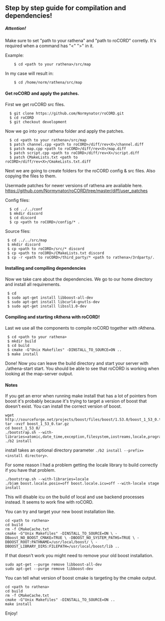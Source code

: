## Step by step guide for compilation and dependencies!

##### Attention!
Make sure to set "path to your rathena" and "path to roCORD" corretly.
It's required when a command has "<" ">" in it.

Example:

```
	$ cd <path to your rathena>/src/map
```
In my case will result in:
```
	$ cd /home/norm/rathena/src/map
```


#### Get roCORD and apply the patches.
First we get roCORD src files.
```
  $ git clone https://github.com/Normynator/roCORD.git
  $ cd roCORD
  $ git checkout development
```
Now we go into your rathena folder and apply the patches.
```
  $ cd <path to your rathena>/src/map
  $ patch channel.cpp <path to roCORD>/diff/rev<X>/channel.diff
  $ patch map.cpp <path to roCORD>/diff/rev<X>/map.diff
  $ patch script.cpp <path to roCORD>/diff/rev<X>/script.diff
  $ patch CMakeLists.txt <path to roCORD>/diff/rev<X>/CmakeLists.txt.diff
```
Next we are going to create folders for the roCORD config & src files.
Also copying the files to them.

Usermade patches for newer versions of rathena are avaliable here.
https://github.com/Normynator/roCORD/tree/master/diff/user_patches

Config files:
```
  $ cd ../../conf
  $ mkdir discord
  $ cd discord
  $ cp <path to roCORD>/config/* .
```

Source files:
```
 $ cd ../../src/map
 $ mkdir discord
 $ cp <path to roCORD>/src/* discord
 $ cp <path to roCORD>/CMakeLists.txt discord
 $ cp -r <path to roCORD>/third_party/* <path to rathena>/3rdparty/.
```


#### Installing and compiling dependencies
Now we take care about the dependencies. We go to our home directory and install all requirements.
```
 $ cd
 $ sudo apt-get install libboost-all-dev
 $ sudo apt-get install libcurl4-gnutls-dev
 $ sudo apt-get install libssl1.0-dev
```

#### Compiling and starting rAthena with roCORD!
Last we use all the components to compile roCORD together with rAthena.
```
 $ cd <path to your rathena>
 $ mkdir build
 $ cd build
 $ cmake -G"Unix Makefiles" -DINSTALL_TO_SOURCE=ON ..
 $ make install
```
Done! Now you can leave the build directory and start your server with ./athena-start start.
You should be able to see that roCORD is working when looking at the map-server output.


#### Notes
If you get an error when running make install that has a lot of pointers from boost it's probably because it's trying to target a version of boost that doesn't exist.
You can install the correct version of boost.
```
wget http://sourceforge.net/projects/boost/files/boost/1.53.0/boost_1_53_0.tar.gz
tar -xvzf boost_1_53_0.tar.gz
cd boost_1_53_0/
./bootstrap.sh --with-libraries=atomic,date_time,exception,filesystem,iostreams,locale,program_options,regex,signals,system,test,thread,timer
./b2 install
```
install takes an optional directory parameter `./b2 install --prefix=<install directory>`.

For some reason I had a problem getting the locale library to build correctly if you have that problem.
```
./bootstrap.sh --with-libraries=locale
./bjam boost.locale.posix=off boost.locale.icu=off --with-locale stage install
```
This will disable icu on the build of local and use backend processes instead. It seems to work fine with roCORD.

You can try and target your new boost installation like.
```
cd <path to rathena>
cd build
rm -f CMakeCache.txt
cmake -G"Unix Makefiles" -DINSTALL_TO_SOURCE=ON \ -DBoost_NO_BOOST_CMAKE=TRUE \ -DBOOST_NO_SYSTEM_PATHS=TRUE \ -DBOOST_ROOT:PATHNAME=/usr/local/boost/ \ -DBOOST_LIBRARY_DIRS:FILEPATH=/usr/local/boost/lib ..
```

If that doesn't work you might need to remove your old boost installation.
```
sudo apt-get --purge remove libboost-all-dev
sudo apt-get --purge remove libboost-dev
```

You can tell what version of boost cmake is targeting by the cmake output.
```
cd <path to rathena>
cd build
rm -f CMakeCache.txt
cmake -G"Unix Makefiles" -DINSTALL_TO_SOURCE=ON ..
make install
```

Enjoy!